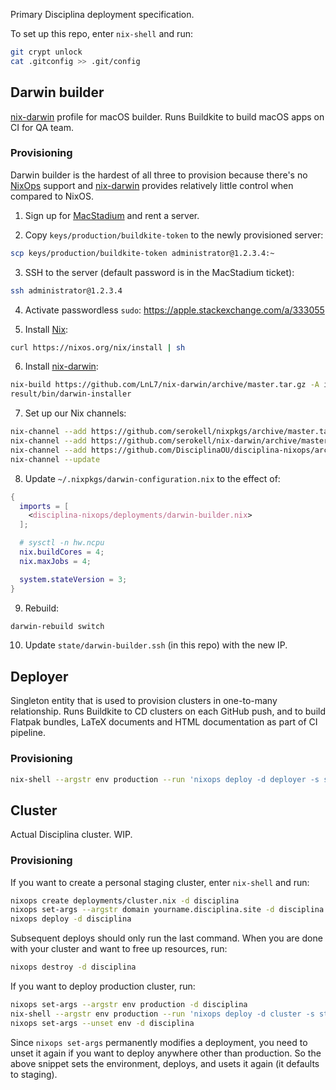 Primary Disciplina deployment specification.

To set up this repo, enter `nix-shell` and run:

```sh
git crypt unlock
cat .gitconfig >> .git/config
```

## Darwin builder

[nix-darwin][] profile for macOS builder. Runs Buildkite to build macOS apps on
CI for QA team.

### Provisioning

Darwin builder is the hardest of all three to provision because there's no
[NixOps][] support and [nix-darwin][] provides relatively little control when
compared to NixOS.

1. Sign up for [MacStadium][] and rent a server.

2. Copy `keys/production/buildkite-token` to the newly provisioned server:
```sh
scp keys/production/buildkite-token administrator@1.2.3.4:~
```

3. SSH to the server (default password is in the MacStadium ticket):
```sh
ssh administrator@1.2.3.4
```

4. Activate passwordless `sudo`: https://apple.stackexchange.com/a/333055

5. Install [Nix][]:
```sh
curl https://nixos.org/nix/install | sh
```

6. Install [nix-darwin][]:
```sh
nix-build https://github.com/LnL7/nix-darwin/archive/master.tar.gz -A installer
result/bin/darwin-installer
```

7. Set up our Nix channels:
```sh
nix-channel --add https://github.com/serokell/nixpkgs/archive/master.tar.gz nixpkgs
nix-channel --add https://github.com/serokell/nix-darwin/archive/master.tar.gz darwin
nix-channel --add https://github.com/DisciplinaOU/disciplina-nixops/archive/master.tar.gz disciplina-nixops
nix-channel --update
```

8. Update `~/.nixpkgs/darwin-configuration.nix` to the effect of:
```nix
{
  imports = [
    <disciplina-nixops/deployments/darwin-builder.nix>
  ];

  # sysctl -n hw.ncpu
  nix.buildCores = 4;
  nix.maxJobs = 4;

  system.stateVersion = 3;
}
```

9. Rebuild:
```sh
darwin-rebuild switch
```

10. Update `state/darwin-builder.ssh` (in this repo) with the new IP.

[MacStadium]: https://www.macstadium.com
[Nix]: https://nixos.org/nix
[NixOps]: https://nixos.org/nixops
[nix-darwin]: https://github.com/LnL7/nix-darwin

## Deployer

Singleton entity that is used to provision clusters in one-to-many
relationship. Runs Buildkite to CD clusters on each GitHub push, and to build
Flatpak bundles, LaTeX documents and HTML documentation as part of CI pipeline.

### Provisioning

```sh
nix-shell --argstr env production --run 'nixops deploy -d deployer -s state/deployer.nixops'
```

## Cluster

Actual Disciplina cluster. WIP.

### Provisioning

If you want to create a personal staging cluster, enter `nix-shell` and run:

```sh
nixops create deployments/cluster.nix -d disciplina
nixops set-args --argstr domain yourname.disciplina.site -d disciplina
nixops deploy -d disciplina
```

Subsequent deploys should only run the last command. When you are done with
your cluster and want to free up resources, run:

```sh
nixops destroy -d disciplina
```

If you want to deploy production cluster, run:

```sh
nixops set-args --argstr env production -d disciplina
nix-shell --argstr env production --run 'nixops deploy -d cluster -s state/cluster.nixops'
nixops set-args --unset env -d disciplina
```

Since `nixops set-args` permanently modifies a deployment, you need to unset it
again if you want to deploy anywhere other than production. So the above
snippet sets the environment, deploys, and usets it again (it defaults to
staging).
